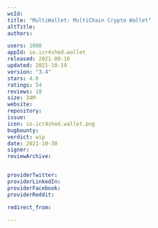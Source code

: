 ```yaml
---
wsId: 
title: "MultiWallet: MultiChain Crypto Wallet"
altTitle: 
authors:

users: 1000
appId: io.icr4shed.wallet
released: 2021-09-10
updated: 2021-10-19
version: "3.4"
stars: 4.6
ratings: 54
reviews: 18
size: 34M
website: 
repository: 
issue: 
icon: io.icr4shed.wallet.png
bugbounty: 
verdict: wip
date: 2021-10-30
signer: 
reviewArchive:


providerTwitter: 
providerLinkedIn: 
providerFacebook: 
providerReddit: 

redirect_from:

---
```



